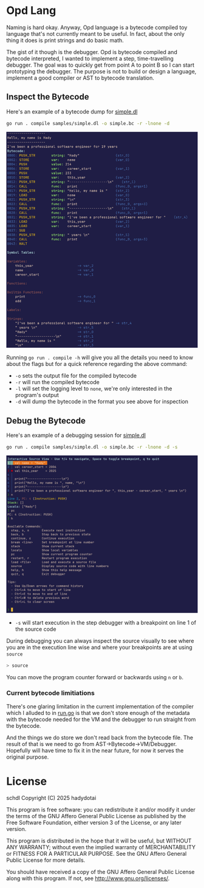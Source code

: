 # Opd Lang

Naming is hard okay. Anyway, Opd language is a bytecode compiled toy language
that's not currently meant to be useful. In fact, about the only thing it does
is print strings and do basic math.

The gist of it though is the debugger. Opd is bytecode compiled and bytecode
interpreted, I wanted to implement a step, time-travelling debugger. The goal
was to quickly get from point A to point B so I can start prototyping the
debugger. The purpose is not to build or design a language, implement a good
compiler or AST to bytecode translation.

## Inspect the Bytecode

Here's an example of a bytecode dump for [simple.dl](./samples/simple.dl)

```sh
go run . compile samples/simple.dl -o simple.bc -r -lnone -d
```

![simple.dl bytecode dump](./public/simple.dl-bytecodedump.png)

Running `go run . compile -h` will give you all the details you need to know
about the flags but for a quick reference regarding the above command:

- `-o` sets the output file for the compiled bytecode
- `-r` will run the compiled bytecode
- `-l` will set the logging level to `none`, we're only interested in the
  program's output
- `-d` will dump the bytecode in the format you see above for inspection

## Debug the Bytecode

Here's an example of a debugging session for [simple.dl](./samples/simple.dl)

```sh
go run . compile samples/simple.dl -o simple.bc -r -lnone -d -s
```

![simple.dl bytecode dump](./public/debugger.png)

- `-s` will start execution in the step debugger with a breakpoint on line 1 of
  the source code

During debugging you can always inspect the source visually to see where you are
in the execution line wise and where your breakpoints are at using `source`

```sh
> source
```

You can move the program counter forward or backwards using `n` or `b`.

### Current bytecode limitiations

There's one glaring limitation in the current implementation of the compiler
which I alluded to in [run.go](./run.go) is that we don't store enough of the
metadata with the bytecode needed for the VM and the debugger to run straight
from the bytecode.

And the things we do store we don't read back from the bytecode file. The result
of that is we need to go from AST->Bytecode->VM/Debugger. Hopefully will have
time to fix it in the near future, for now it serves the original purpose.

# License

schdl Copyright (C) 2025 hadydotai

This program is free software: you can redistribute it and/or modify it under
the terms of the GNU Affero General Public License as published by the Free
Software Foundation, either version 3 of the License, or any later version.

This program is distributed in the hope that it will be useful, but WITHOUT ANY
WARRANTY; without even the implied warranty of MERCHANTABILITY or FITNESS FOR A
PARTICULAR PURPOSE. See the GNU Affero General Public License for more details.

You should have received a copy of the GNU Affero General Public License along
with this program. If not, see <http://www.gnu.org/licenses/>.
